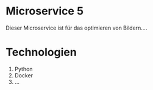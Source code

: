 # Microservice 5
Dieser Microservice ist für das optimieren von Bildern....

# Technologien
1. Python
2. Docker
3. ...